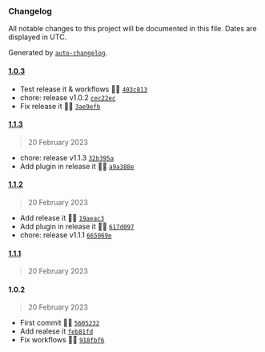 ### Changelog

All notable changes to this project will be documented in this file. Dates are displayed in UTC.

Generated by [`auto-changelog`](https://github.com/CookPete/auto-changelog).

#### [1.0.3](https://github.com/pigeonposse/wikipediaplus/compare/1.1.3...1.0.3)

- Test release it & workflows 🌈🤖 [`403c813`](https://github.com/pigeonposse/wikipediaplus/commit/403c81379d9d92b6203726ff167a3cba2601bde6)
- chore: release v1.0.2 [`cec22ec`](https://github.com/pigeonposse/wikipediaplus/commit/cec22ec3f7eb77089b31b9fc5a8a873312cc6d13)
- Fix release it 🌈🤖 [`3ae9efb`](https://github.com/pigeonposse/wikipediaplus/commit/3ae9efbfe832972f0568e120cef1adcd84abd2e6)

#### [1.1.3](https://github.com/pigeonposse/wikipediaplus/compare/1.1.2...1.1.3)

> 20 February 2023

- chore: release v1.1.3 [`32b395a`](https://github.com/pigeonposse/wikipediaplus/commit/32b395aba41ec42a15d4defd3b7b5660ed124a35)
- Add plugin in release it 🌈🤖 [`a9a388e`](https://github.com/pigeonposse/wikipediaplus/commit/a9a388e9cc744a37974c710756ea7d217b377d63)

#### [1.1.2](https://github.com/pigeonposse/wikipediaplus/compare/1.1.1...1.1.2)

> 20 February 2023

- Add release it 🌈🤖 [`19aeac3`](https://github.com/pigeonposse/wikipediaplus/commit/19aeac3bc253b71511d5558d7e0817f18a568142)
- Add plugin in release it 🌈🤖 [`617d097`](https://github.com/pigeonposse/wikipediaplus/commit/617d09773da51cbbf0edbedc0d956d25fe426f11)
- chore: release v1.1.1 [`665069e`](https://github.com/pigeonposse/wikipediaplus/commit/665069e178a4507b8f59893cdd650562bbb3fba0)

#### [1.1.1](https://github.com/pigeonposse/wikipediaplus/compare/1.0.2...1.1.1)

> 20 February 2023

#### 1.0.2

> 20 February 2023

- First commit 🌈🧩 [`5605232`](https://github.com/pigeonposse/wikipediaplus/commit/560523226d314cc50eb3c4a3efeb326dd08954fd)
- Add realese it [`feb81fd`](https://github.com/pigeonposse/wikipediaplus/commit/feb81fd11ec47290f730bb137186d92944b58826)
- Fix workflows 🤖✨ [`918fbf6`](https://github.com/pigeonposse/wikipediaplus/commit/918fbf6bef830429f3cb4eb14b4902258f0b792a)
